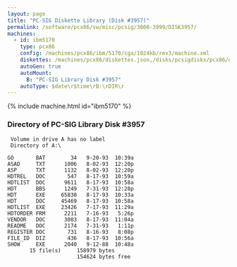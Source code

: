 ```yaml
---
layout: page
title: "PC-SIG Diskette Library (Disk #3957)"
permalink: /software/pcx86/sw/misc/pcsig/3000-3999/DISK3957/
machines:
  - id: ibm5170
    type: pcx86
    config: /machines/pcx86/ibm/5170/cga/1024kb/rev3/machine.xml
    diskettes: /machines/pcx86/diskettes.json,/disks/pcsigdisks/pcx86/diskettes.json
    autoGen: true
    autoMount:
      B: "PC-SIG Library Disk #3957"
    autoType: $date\r$time\rB:\rDIR\r
---
```


{% include machine.html id="ibm5170" %}

### Directory of PC-SIG Library Disk #3957

     Volume in drive A has no label
     Directory of A:\

    GO       BAT        34   9-20-93  10:39a
    ASAD     TXT      1006   8-02-93  12:20p
    ASP      TXT      1132   8-02-93  12:20p
    HDTREL   DOC       547   8-17-93  10:59a
    HDTLIST  DOC      9611   8-17-93  10:58a
    HDT      BBS      1249   7-31-93  12:28p
    HDT      EXE     65830   8-17-93  10:33a
    HDT      DOC     45469   8-17-93  10:58a
    HDTLIST  EXE     23426   7-17-93  11:29a
    HDTORDER FRM      2211   7-16-93   5:26p
    VENDOR   DOC      3083   8-17-93  11:04a
    README   DOC      2174   7-31-93   1:11p
    REGISTER DOC       731   8-16-93   8:08p
    FILE_ID  DIZ       436   8-17-93  10:56a
    SHOW     EXE      2040   9-12-88  10:48a
           15 file(s)     158979 bytes
                          154624 bytes free
